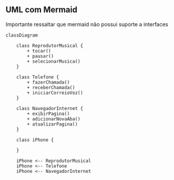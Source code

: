 ## UML com Mermaid
Importante ressaltar que mermaid não possui suporte a interfaces

```mermaid
classDiagram
    
    class ReprodutorMusical {
        + tocar()
        + pausar()
        + selecionarMusica()
    }

    class Telefone {
        + fazerChamada()
        + receberChamada()
        + iniciarCorreioVoz()
    }

    class NavegadorInternet {
        + exibirPagina()
        + adicionarNovaAba()
        + atualizarPagina()
    }

    class iPhone {

    }

    iPhone <-- ReprodutorMusical
    iPhone <-- Telefone
    iPhone <-- NavegadorInternet
```